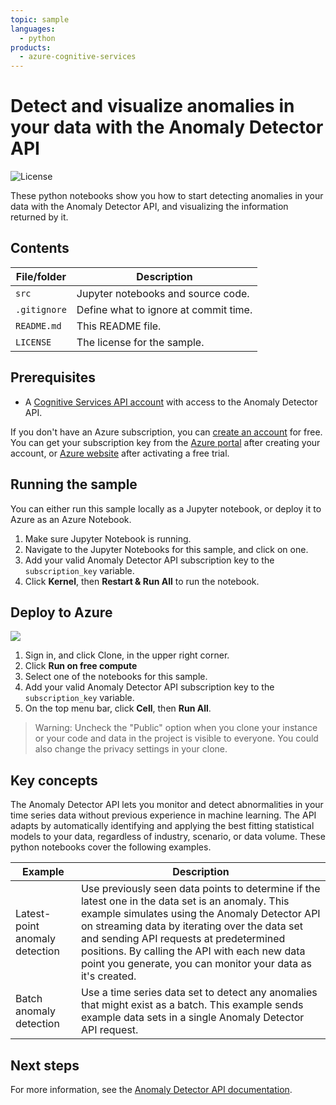 ```yaml
---
topic: sample
languages:
  - python
products:
  - azure-cognitive-services
---
```


# Detect and visualize anomalies in your data with the Anomaly Detector API 

![License](https://img.shields.io/badge/license-MIT-green.svg)

These python notebooks show you how to start detecting anomalies in your data with the Anomaly Detector API, and visualizing the information returned by it. 

## Contents

| File/folder | Description |
|-------------|-------------|
| `src`       | Jupyter notebooks and source code. |
| `.gitignore` | Define what to ignore at commit time. |
| `README.md` | This README file. |
| `LICENSE`   | The license for the sample. |

## Prerequisites

- A [Cognitive Services API account](../articles/cognitive-services/cognitive-services-apis-create-account.md) with access to the Anomaly Detector API. 

If you don't have an Azure subscription, you can [create an account](https://azure.microsoft.com/try/cognitive-services/) for free. You can get your subscription key from the [Azure portal](../articles/cognitive-services/cognitive-services-apis-create-account.md#access-your-resource) after creating your account, or [Azure website](https://azure.microsoft.com/try/cognitive-services/my-apis) after activating a free trial.

## Running the sample

You can either run this sample locally as a Jupyter notebook, or deploy it to Azure as an Azure Notebook.

1. Make sure Jupyter Notebook is running.
2. Navigate to the Jupyter Notebooks for this sample, and click on one.
3. Add your valid Anomaly Detector API subscription key to the `subscription_key` variable.
4. Click **Kernel**, then **Restart & Run All** to run the notebook. 

## Deploy to Azure

<a href="https://notebooks.azure.com/AzureAnomalyDetection/projects/anomalydetector" target="_blank">
<img src="http://azuredeploy.net/deploybutton.png"/>
</a>

1. Sign in, and click Clone, in the upper right corner.
2. Click **Run on free compute**
3. Select one of the notebooks for this sample.
4. Add your valid Anomaly Detector API subscription key to the `subscription_key` variable.
5. On the top menu bar, click **Cell**, then **Run All**.

> Warning: Uncheck the "Public" option when you clone your instance or your code and data in the project is visible to everyone. You could also change the privacy settings in your clone.

## Key concepts

The Anomaly Detector API lets you monitor and detect abnormalities in your time series data without previous experience in machine learning. The API adapts by automatically identifying and applying the best fitting statistical models to your data, regardless of industry, scenario, or data volume. These python notebooks cover the following examples. 

|Example |Description  |
|---------|---------|
| Latest-point anomaly detection | Use previously seen data points to determine if the latest one in the data set is an anomaly. This example simulates using the Anomaly Detector API on streaming data by iterating over the data set and sending API requests at predetermined positions. By calling the API with each new data point you generate, you can monitor your data as it's created. |
|Batch anomaly detection  | Use a time series data set to detect any anomalies that might exist as a batch. This example sends example data sets in a single Anomaly Detector API request. |

## Next steps

For more information, see the [Anomaly Detector API documentation](https://aka.ms/anomaly-detector-documentation). 

